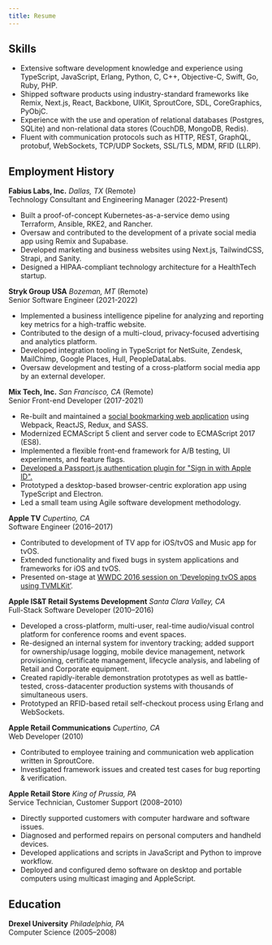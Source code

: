 ```yaml
---
title: Resume
---
```


## Skills

* Extensive software development knowledge and experience using TypeScript, JavaScript, Erlang, Python, C, C++, Objective-C, Swift, Go, Ruby, PHP.
* Shipped software products using industry-standard frameworks like Remix, Next.js, React, Backbone, UIKit, SproutCore, SDL, CoreGraphics, PyObjC.
* Experience with the use and operation of relational databases (Postgres, SQLite) and non-relational data stores (CouchDB, MongoDB, Redis).
* Fluent with communication protocols such as HTTP, REST, GraphQL, protobuf, WebSockets, TCP/UDP Sockets, SSL/TLS, MDM, RFID (LLRP).

## Employment History

**Fabius Labs, Inc.** *Dallas, TX* (Remote)<br />
Technology Consultant and Engineering Manager (2022-Present)

* Built a proof-of-concept Kubernetes-as-a-service demo using Terraform, Ansible, RKE2, and Rancher.
* Oversaw and contributed to the development of a private social media app using Remix and Supabase.
* Developed marketing and business websites using Next.js, TailwindCSS, Strapi, and Sanity.
* Designed a HIPAA-compliant technology architecture for a HealthTech startup.

**Stryk Group USA** *Bozeman, MT* (Remote)<br />
Senior Software Engineer (2021-2022)

* Implemented a business intelligence pipeline for analyzing and reporting key metrics for a high-traffic website.
* Contributed to the design of a multi-cloud, privacy-focused advertising and analytics platform.
* Developed integration tooling in TypeScript for NetSuite, Zendesk, MailChimp, Google Places, Hull, PeopleDataLabs.
* Oversaw development and testing of a cross-platform social media app by an external developer.

**Mix Tech, Inc.** *San Francisco, CA* (Remote)<br />
Senior Front-end Developer (2017-2021)

* Re-built and maintained a [social bookmarking web application](https://mix.com) using Webpack, ReactJS, Redux, and SASS.
* Modernized ECMAScript 5 client and server code to ECMAScript 2017 (ES8).
* Implemented a flexible front-end framework for A/B testing, UI experiments, and feature flags.
* [Developed a Passport.js authentication plugin for "Sign in with Apple ID".](https://github.com/mix/passport-apple-id)
* Prototyped a desktop-based browser-centric exploration app using TypeScript and Electron.
* Led a small team using Agile software development methodology.

**Apple TV** *Cupertino, CA*<br />
Software Engineer (2016–2017)

* Contributed to development of TV app for iOS/tvOS and Music app for tvOS.
* Extended functionality and fixed bugs in system applications and frameworks for iOS and tvOS.
* Presented on-stage at [WWDC 2016 session on ’Developing tvOS apps using TVMLKit’](https://youtu.be/rg2SOBDs8Po?t=1794).

**Apple IS&T Retail Systems Development** *Santa Clara Valley, CA*<br />
Full-Stack Software Developer (2010–2016)

* Developed a cross-platform, multi-user, real-time audio/visual control platform for conference rooms and event spaces.
* Re-designed an internal system for inventory tracking; added support for ownership/usage logging, mobile device management, network provisioning, certificate management, lifecycle analysis, and labeling of Retail and Corporate equipment.
* Created rapidly-iterable demonstration prototypes as well as battle-tested, cross-datacenter production systems with thousands of simultaneous users.
* Prototyped an RFID-based retail self-checkout process using Erlang and WebSockets.

**Apple Retail Communications** *Cupertino, CA*<br />
Web Developer (2010)

* Contributed to employee training and communication web application written in SproutCore.
* Investigated framework issues and created test cases for bug reporting & verification.

**Apple Retail Store** *King of Prussia, PA*<br />
Service Technician, Customer Support (2008–2010)

* Directly supported customers with computer hardware and software issues.
* Diagnosed and performed repairs on personal computers and handheld devices.
* Developed applications and scripts in JavaScript and Python to improve workflow.
* Deployed and configured demo software on desktop and portable computers using multicast imaging and AppleScript.

## Education

**Drexel University** *Philadelphia, PA*<br />
Computer Science (2005–2008)
